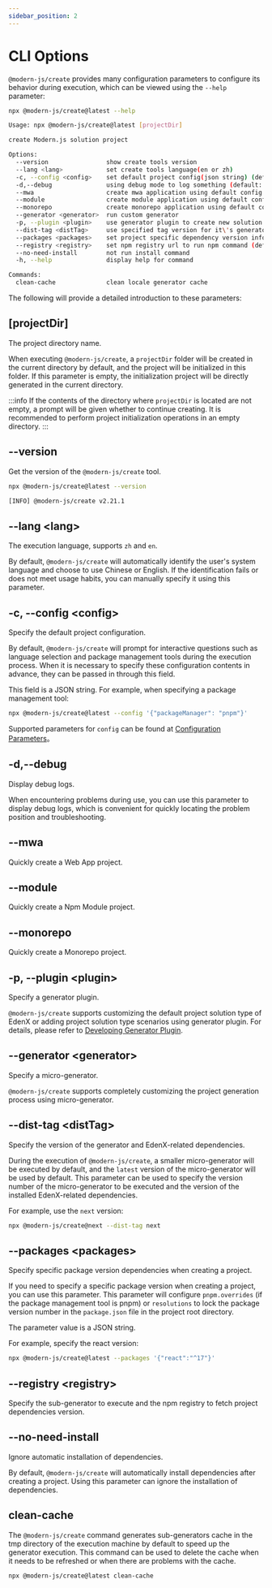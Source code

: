 ```yaml
---
sidebar_position: 2
---
```


# CLI Options

`@modern-js/create` provides many configuration parameters to configure its behavior during execution, which can be viewed using the `--help` parameter:

```bash
npx @modern-js/create@latest --help

Usage: npx @modern-js/create@latest [projectDir]

create Modern.js solution project

Options:
  --version                show create tools version
  --lang <lang>            set create tools language(en or zh)
  -c, --config <config>    set default project config(json string) (default: "{}")
  -d,--debug               using debug mode to log something (default: false)
  --mwa                    create mwa application using default config (default: false)
  --module                 create module application using default config (default: false)
  --monorepo               create monorepo application using default config (default: false)
  --generator <generator>  run custom generator
  -p, --plugin <plugin>    use generator plugin to create new solution or customize Modern.js solution (default: [])
  --dist-tag <distTag>     use specified tag version for it\'s generator (default: "")
  --packages <packages>    set project specific dependency version information (default: "{}")
  --registry <registry>    set npm registry url to run npm command (default: "")
  --no-need-install        not run install command
  -h, --help               display help for command

Commands:
  clean-cache              clean locale generator cache
```

The following will provide a detailed introduction to these parameters:

## [projectDir]

The project directory name.

When executing `@modern-js/create`, a `projectDir` folder will be created in the current directory by default, and the project will be initialized in this folder. If this parameter is empty, the initialization project will be directly generated in the current directory.

:::info
If the contents of the directory where `projectDir` is located are not empty, a prompt will be given whether to continue creating. It is recommended to perform project initialization operations in an empty directory.
:::

## --version

Get the version of the `@modern-js/create` tool.

```bash
npx @modern-js/create@latest --version

[INFO] @modern-js/create v2.21.1
```

## --lang \<lang>

The execution language, supports `zh` and `en`.

By default, `@modern-js/create` will automatically identify the user's system language and choose to use Chinese or English. If the identification fails or does not meet usage habits, you can manually specify it using this parameter.

## -c, --config \<config>

Specify the default project configuration.

By default, `@modern-js/create` will prompt for interactive questions such as language selection and package management tools during the execution process. When it is necessary to specify these configuration contents in advance, they can be passed in through this field.

This field is a JSON string. For example, when specifying a package management tool:

```bash
npx @modern-js/create@latest --config '{"packageManager": "pnpm"}'
```

Supported parameters for `config` can be found at [Configuration Parameters](/guides/topic-detail/generator/create/config.html)。

## -d,--debug

Display debug logs.

When encountering problems during use, you can use this parameter to display debug logs, which is convenient for quickly locating the problem position and troubleshooting.

## --mwa

Quickly create a Web App project.

## --module

Quickly create a Npm Module project.

## --monorepo

Quickly create a Monorepo project.

## -p, --plugin \<plugin>

Specify a generator plugin.

`@modern-js/create` supports customizing the default project solution type of EdenX or adding project solution type scenarios using generator plugin. For details, please refer to [Developing Generator Plugin](/guides/topic-detail/generator/plugin/structure.html).

## --generator \<generator>

Specify a micro-generator.

<!-- TODO 详情可查看[开发微生成器]-->
`@modern-js/create` supports completely customizing the project generation process using micro-generator.

## --dist-tag \<distTag>

Specify the version of the generator and EdenX-related dependencies.

During the execution of `@modern-js/create`, a smaller micro-generator will be executed by default, and the `latest` version of the micro-generator will be used by default. This parameter can be used to specify the version number of the micro-generator to be executed and the version of the installed EdenX-related dependencies.

For example, use the `next` version:

```bash
npx @modern-js/create@next --dist-tag next
```

## --packages \<packages>

Specify specific package version dependencies when creating a project.

If you need to specify a specific package version when creating a project, you can use this parameter. This parameter will configure `pnpm.overrides` (if the package management tool is pnpm) or `resolutions` to lock the package version number in the `package.json` file in the project root directory.

The parameter value is a JSON string.

For example, specify the react version:

```bash
npx @modern-js/create@latest --packages '{"react":"^17"}'
```

## --registry \<registry>

Specify the sub-generator to execute and the npm registry to fetch project dependencies version.

## --no-need-install

Ignore automatic installation of dependencies.

By default, `@modern-js/create` will automatically install dependencies after creating a project. Using this parameter can ignore the installation of dependencies.

## clean-cache

The `@modern-js/create` command generates sub-generators cache in the tmp directory of the execution machine by default to speed up the generator execution. This command can be used to delete the cache when it needs to be refreshed or when there are problems with the cache.

```bash
npx @modern-js/create@latest clean-cache
```
